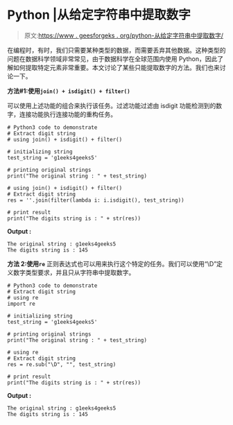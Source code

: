 # Python |从给定字符串中提取数字

> 原文:[https://www . geesforgeks . org/python-从给定字符串中提取数字/](https://www.geeksforgeeks.org/python-extract-digits-from-given-string/)

在编程时，有时，我们只需要某种类型的数据，而需要丢弃其他数据。这种类型的问题在数据科学领域非常常见，由于数据科学在全球范围内使用 Python，因此了解如何提取特定元素非常重要。本文讨论了某些只能提取数字的方法。我们也来讨论一下。

**方法#1:使用`join() + isdigit() + filter()`**

可以使用上述功能的组合来执行该任务。过滤功能过滤由 isdigit 功能检测到的数字，连接功能执行连接功能的重构任务。

```
# Python3 code to demonstrate
# Extract digit string 
# using join() + isdigit() + filter()

# initializing string
test_string = 'g1eeks4geeks5'

# printing original strings  
print("The original string : " + test_string)

# using join() + isdigit() + filter()
# Extract digit string 
res = ''.join(filter(lambda i: i.isdigit(), test_string))

# print result
print("The digits string is : " + str(res))
```

**Output :**

```
The original string : g1eeks4geeks5
The digits string is : 145

```

**方法 2:使用`re`**
正则表达式也可以用来执行这个特定的任务。我们可以使用“\D”定义数字类型要求，并且只从字符串中提取数字。

```
# Python3 code to demonstrate
# Extract digit string 
# using re
import re

# initializing string
test_string = 'g1eeks4geeks5'

# printing original strings  
print("The original string : " + test_string)

# using re
# Extract digit string 
res = re.sub("\D", "", test_string)

# print result
print("The digits string is : " + str(res))
```

**Output :**

```
The original string : g1eeks4geeks5
The digits string is : 145

```